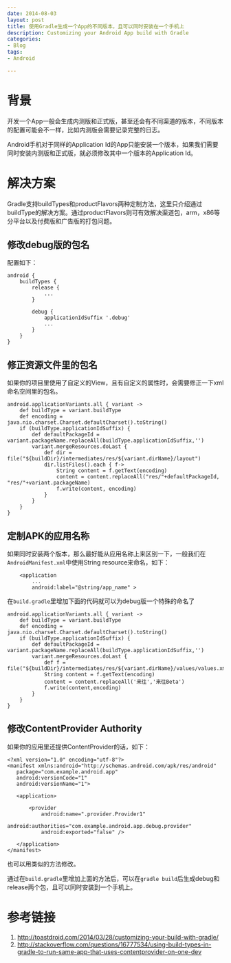 ```yaml
---
date: 2014-08-03
layout: post
title: 使用Gradle生成一个App的不同版本，且可以同时安装在一个手机上
description: Customizing your Android App build with Gradle
categories:
- Blog
tags:
- Android

---
```




# 背景
开发一个App一般会生成内测版和正式版，甚至还会有不同渠道的版本，不同版本的配置可能会不一样，比如内测版会需要记录完整的日志。

Android手机对于同样的Application Id的App只能安装一个版本，如果我们需要同时安装内测版和正式版，就必须修改其中一个版本的Application Id。

# 解决方案

Gradle支持buildTypes和productFlavors两种定制方法，这里只介绍通过buildType的解决方案。通过productFlavors则可有效解决渠道包，arm，x86等分平台以及付费版和广告版的打包问题。


## 修改debug版的包名

配置如下：

```
android {
    buildTypes {
        release {
            ...
        }

        debug {
            applicationIdSuffix '.debug'
            ...
        }
    }
}
```

## 修正资源文件里的包名

如果你的项目里使用了自定义的View，且有自定义的属性时，会需要修正一下xml命名空间里的包名。

```
android.applicationVariants.all { variant ->
    def buildType = variant.buildType
    def encoding = java.nio.charset.Charset.defaultCharset().toString()
    if (buildType.applicationIdSuffix) {
        def defaultPackageId = variant.packageName.replaceAll(buildType.applicationIdSuffix,'')
        variant.mergeResources.doLast {
            def dir = file("${buildDir}/intermediates/res/${variant.dirName}/layout")
            dir.listFiles().each { f->
                String content = f.getText(encoding)
                content = content.replaceAll("res/"+defaultPackageId, "res/"+variant.packageName)
                f.write(content, encoding)
            }
        }
    }
}
```

## 定制APK的应用名称

如果同时安装两个版本，那么最好能从应用名称上来区别一下，一般我们在`AndroidManifest.xml`中使用String resource来命名，如下：

```
    <application
    	...
        android:label="@string/app_name" >
```        

在`build.gradle`里增加下面的代码就可以为debug版一个特殊的命名了

```
android.applicationVariants.all { variant ->
    def buildType = variant.buildType
    def encoding = java.nio.charset.Charset.defaultCharset().toString()
    if (buildType.applicationIdSuffix) {
        def defaultPackageId = variant.packageName.replaceAll(buildType.applicationIdSuffix,'')
        variant.mergeResources.doLast {
            def f = file("${buildDir}/intermediates/res/${variant.dirName}/values/values.xml")
            String content = f.getText(encoding)
            content = content.replaceAll('来往','来往Beta')
            f.write(content,encoding)
        }
    }
}
```

## 修改ContentProvider Authority

如果你的应用里还提供ContentProvider的话，如下：

```
<?xml version="1.0" encoding="utf-8"?>
<manifest xmlns:android="http://schemas.android.com/apk/res/android"
   package="com.example.android.app"
   android:versionCode="1"
   android:versionName="1">

   <application>

       <provider
           android:name=".provider.Provider1"
           android:authorities="com.example.android.app.debug.provider"
           android:exported="false" />

   </application>
</manifest>
```
也可以用类似的方法修改。


通过在`build.gradle`里增加上面的方法后，可以在`gradle build`后生成debug和release两个包，且可以同时安装到一个手机上。


# 参考链接

1. http://toastdroid.com/2014/03/28/customizing-your-build-with-gradle/
2. http://stackoverflow.com/questions/16777534/using-build-types-in-gradle-to-run-same-app-that-uses-contentprovider-on-one-dev



